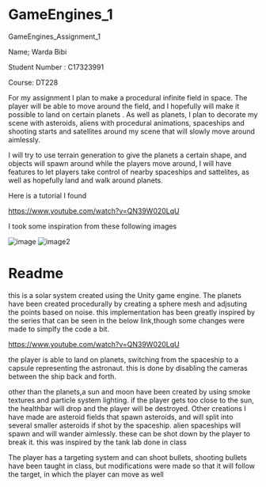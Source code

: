 # GameEngines_1
 GameEngines_Assignment_1
 
 Name;  Warda Bibi
 
 Student Number :  C17323991
 
 Course: DT228
 
 
 
For my assignment I plan to make a procedural infinite field in space. The player will be able to move around the field, and I hopefully will make it possible to land on certain planets . As well as planets, I plan to decorate my scene with asteroids, aliens with procedural animations, spaceships and shooting starts and satellites around my scene that will slowly move around aimlessly. 

I will try to use terrain generation to give the planets a certain shape, and objects will spawn around while the players move around, I will have features to let players take control of nearby spaceships and sattelites, as well as hopefully land and walk around planets.


Here is a tutorial I found

https://www.youtube.com/watch?v=QN39W020LqU


I took some inspiration from these following images


![image](https://s1.ibtimes.com/sites/www.ibtimes.com/files/styles/lg/public/2017/05/06/edusolarsystemlarge0.png)
![image2](https://www.nasa.gov/sites/default/files/thumbnails/image/gateway_orion_approaching.jpg)


# Readme

this is a solar system created using the Unity game engine. The planets have been created procedurally by creating a sphere mesh and adjsuting the points based on noise. this implementation has been greatly inspired by the series that can be seen in the below link,though some changes were made to simplfy the code a bit. 

https://www.youtube.com/watch?v=QN39W020LqU

the player is able to land on planets, switching from the spaceship to a capsule representing the astronaut. this is done by disabling the cameras between the ship back and forth.

other than the planets,a sun and moon have been created by using smoke textures and particle system lighting. if the player gets too close to the sun, the healthbar will drop and the player will be destroyed. Other creations I have made are asteroid fields that spawn asteroids, and will split into several smaller asteroids if shot by the spaceship. alien spaceships will spawn and will wander aimlessly. these can be shot down by the player to break it. this was inspired by the tank lab done in class

The player has a targeting system and can shoot bullets, shooting bullets have been taught in class, but modifications were made so that it will follow the target, in which the player can move as well


